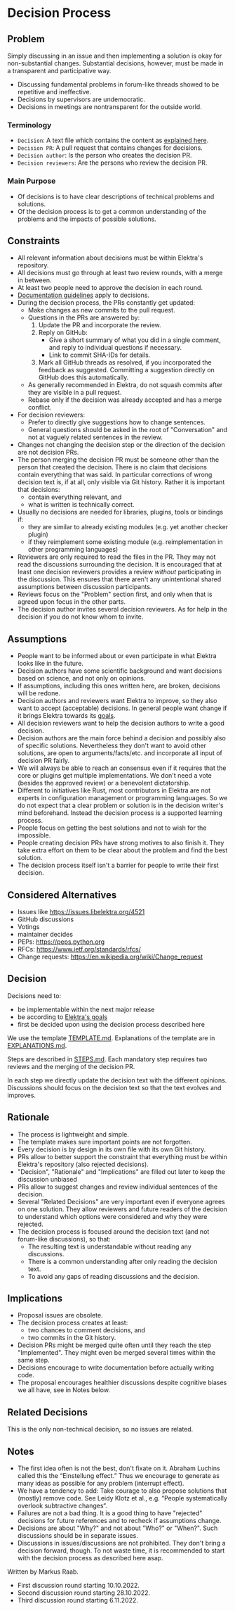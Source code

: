 # Decision Process

## Problem

Simply discussing in an issue and then implementing a solution is okay for non-substantial changes.
Substantial decisions, however, must be made in a transparent and participative way.

- Discussing fundamental problems in forum-like threads showed to be repetitive and ineffective.
- Decisions by supervisors are undemocratic.
- Decisions in meetings are nontransparent for the outside world.

### Terminology

- `Decision`:
  A text file which contains the content as [explained here](../EXPLANATIONS.md).
- `Decision PR`:
  A pull request that contains changes for decisions.
- `Decision author`:
  Is the person who creates the decision PR.
- `Decision reviewers`:
  Are the persons who review the decision PR.

### Main Purpose

- Of decisions is to have clear descriptions of technical problems and solutions.
- Of the decision process is to get a common understanding of the problems and the impacts of possible solutions.

## Constraints

- All relevant information about decisions must be within Elektra's repository.
- All decisions must go through at least two review rounds, with a merge in between.
- At least two people need to approve the decision in each round.
- [Documentation guidelines](../../contrib/documentation.md) apply to decisions.
- During the decision process, the PRs constantly get updated:
  - Make changes as new commits to the pull request.
  - Questions in the PRs are answered by:
    1. Update the PR and incorporate the review.
    2. Reply on GitHub:
       - Give a short summary of what you did in a single comment, and reply to individual questions if necessary.
       - Link to commit SHA-IDs for details.
    3. Mark all GitHub threads as resolved, if you incorporated the feedback as suggested.
       Committing a suggestion directly on GitHub does this automatically.
  - As generally recommended in Elektra, do not squash commits after they are visible in a pull request.
  - Rebase only if the decision was already accepted and has a merge conflict.
- For decision reviewers:
  - Prefer to directly give suggestions how to change sentences.
  - General questions should be asked in the root of "Conversation" and not at vaguely related sentences in the review.
- Changes not changing the decision step or the direction of the decision are not decision PRs.
- The person merging the decision PR must be someone other than the person that created the decision.
  There is no claim that decisions contain everything that was said.
  In particular corrections of wrong decision text is, if at all, only visible via Git history.
  Rather it is important that decisions:
  - contain everything relevant, and
  - what is written is technically correct.
- Usually no decisions are needed for libraries, plugins, tools or bindings if:
  - they are similar to already existing modules (e.g. yet another checker plugin)
  - if they reimplement some existing module (e.g. reimplementation in other programming languages)
- Reviewers are only required to read the files in the PR.
  They may not read the discussions surrounding the decision.
  It is encouraged that at least one decision reviewers provides a review _without_ participating in the discussion.
  This ensures that there aren't any unintentional shared assumptions between discussion participants.
- Reviews focus on the "Problem" section first, and only when that is agreed upon focus in the other parts.
- The decision author invites several decision reviewers.
  As for help in the decision if you do not know whom to invite.

## Assumptions

- People want to be informed about or even participate in what Elektra looks like in the future.
- Decision authors have some scientific background and want decisions based on science, and not only on opinions.
- If assumptions, including this ones written here, are broken, decisions will be redone.
- Decision authors and reviewers want Elektra to improve, so they also want to accept (acceptable) decisions.
  In general people want change if it brings Elektra towards its [goals](/doc/GOALS.md).
- All decision reviewers want to help the decision authors to write a good decision.
- Decision authors are the main force behind a decision and possibly also of specific solutions.
  Nevertheless they don't want to avoid other solutions, are open to arguments/facts/etc. and incorporate all input of decision PR fairly.
- We will always be able to reach an consensus even if it requires that the core or plugins get multiple implementations.
  We don't need a vote (besides the approved review) or a benevolent dictatorship.
- Different to initiatives like Rust, most contributors in Elektra are not experts in configuration management or programming languages.
  So we do not expect that a clear problem or solution is in the decision writer's mind beforehand.
  Instead the decision process is a supported learning process.
- People focus on getting the best solutions and not to wish for the impossible.
- People creating decision PRs have strong motives to also finish it.
  They take extra effort on them to be clear about the problem and find the best solution.
- The decision process itself isn't a barrier for people to write their first decision.

## Considered Alternatives

- Issues like https://issues.libelektra.org/4521
- GitHub discussions
- Votings
- maintainer decides
- PEPs: https://peps.python.org
- RFCs: https://www.ietf.org/standards/rfcs/
- Change requests: https://en.wikipedia.org/wiki/Change_request

## Decision

Decisions need to:

- be implementable within the next major release
- be according to [Elektra's goals](/doc/GOALS.md)
- first be decided upon using the decision process described here

We use the template [TEMPLATE.md](../TEMPLATE.md).
Explanations of the template are in [EXPLANATIONS.md](../EXPLANATIONS.md).

Steps are described in [STEPS.md](../STEPS.md).
Each mandatory step requires two reviews and the merging of the decision PR.

In each step we directly update the decision text with the different opinions.
Discussions should focus on the decision text so that the text evolves and improves.

## Rationale

- The process is lightweight and simple.
- The template makes sure important points are not forgotten.
- Every decision is by design in its own file with its own Git history.
- PRs allow to better support the constraint that everything must be within Elektra's repository (also rejected decisions).
- "Decision", "Rationale" and "Implications" are filled out later to keep the discussion unbiased
- PRs allow to suggest changes and review individual sentences of the decision.
- Several "Related Decisions" are very important even if everyone agrees on one solution.
  They allow reviewers and future readers of the decision to understand which options were considered and why they were rejected.
- The decision process is focused around the decision text (and not forum-like discussions), so that:
  - The resulting text is understandable without reading any discussions.
  - There is a common understanding after only reading the decision text.
  - To avoid any gaps of reading discussions and the decision.

## Implications

- Proposal issues are obsolete.
- The decision process creates at least:
  - two chances to comment decisions, and
  - two commits in the Git history.
- Decision PRs might be merged quite often until they reach the step "Implemented".
  They might even be merged several times within the same step.
- Decisions encourage to write documentation before actually writing code.
- The proposal encourages healthier discussions despite cognitive biases we all have, see in Notes below.

## Related Decisions

This is the only non-technical decision, so no issues are related.

## Notes

- The first idea often is not the best, don't fixate on it.
  Abraham Luchins called this the “Einstellung effect.”
  Thus we encourage to generate as many ideas as possible for any problem (interrupt effect).
- We have a tendency to add:
  Take courage to also propose solutions that (mostly) remove code.
  See Leidy Klotz et al., e.g. “People systematically overlook subtractive changes“.
- Failures are not a bad thing.
  It is a good thing to have "rejected" decisions for future references and to recheck if assumptions change.
- Decisions are about "Why?" and not about "Who?" or "When?".
  Such discussions should be in separate issues.
- Discussions in issues/discussions are not prohibited.
  They don't bring a decision forward, though.
  To not waste time, it is recommended to start with the decision process as described here asap.


Written by Markus Raab.

- First discussion round starting 10.10.2022.
- Second discussion round starting 28.10.2022.
- Third discussion round starting 6.11.2022.


